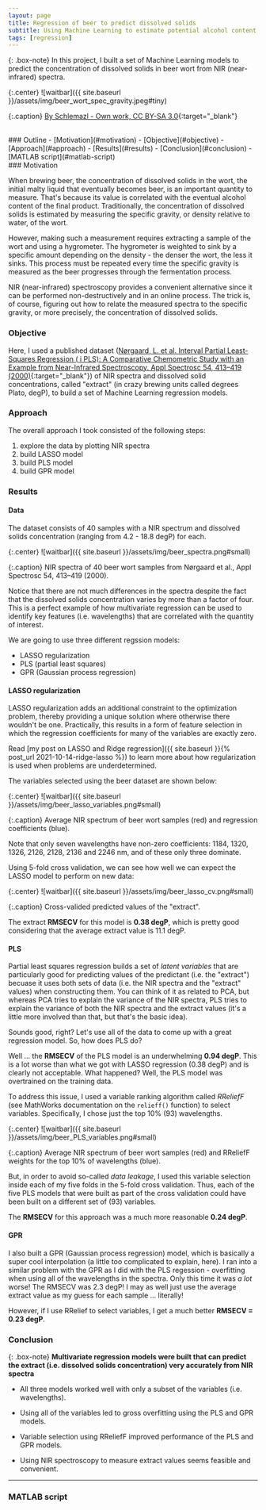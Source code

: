 ```yaml
---
layout: page
title: Regression of beer to predict dissolved solids
subtitle: Using Machine Learning to estimate potential alcohol content
tags: [regression]
---
```


{: .box-note}
In this project, I built a set of Machine Learning models to predict the concentration of dissolved solids in beer wort from NIR (near-infrared) spectra.

{:.center}
![waitbar]({{ site.baseurl }}/assets/img/beer_wort_spec_gravity.jpeg#tiny)

{:.caption}
[By Schlemazl - Own work, CC BY-SA 3.0](https://commons.wikimedia.org/w/index.php?curid=22601592){:target="_blank"}

<br>
### Outline
- [Motivation](#motivation)
- [Objective](#objective)
- [Approach](#approach)
- [Results](#results)
- [Conclusion](#conclusion)
- [MATLAB script](#matlab-script)

<br>
### Motivation

When brewing beer, the concentration of dissolved solids in the wort, the initial malty liquid that eventually becomes beer, is an important quantity to measure. That's because its value is correlated with the eventual alcohol content of the final product. Traditionally, the concentration of dissolved solids is estimated by measuring the specific gravity, or density relative to water, of the wort.

However, making such a measurement requires extracting a sample of the wort and using a hygrometer. The hygrometer is weighted to sink by a specific amount depending on the density - the denser the wort, the less it sinks. This process must be repeated every time the specific gravity is measured as the beer progresses through the fermentation process.

NIR (near-infrared) spectroscopy provides a convenient alternative since it can be performed non-destructively and in an online process. The trick is, of course, figuring out how to relate the measured spectra to the specific gravity, or more precisely, the concentration of dissolved solids.

### Objective

Here, I used a published dataset ([Nørgaard, L. et al. Interval Partial Least-Squares Regression ( i PLS): A Comparative Chemometric Study with an Example from Near-Infrared Spectroscopy. Appl Spectrosc 54, 413–419 (2000)](https://journals.sagepub.com/doi/10.1366/0003702001949500){:target="_blank"}) of NIR spectra and dissolved solid concentrations, called "extract" (in crazy brewing units called degrees Plato, degP), to build a set of Machine Learning regression models. 

### Approach

The overall approach I took consisted of the following steps:

1. explore the data by plotting NIR spectra
2. build LASSO model
3. build PLS model
4. build GPR model

### Results

#### Data

The dataset consists of 40 samples with a NIR spectrum and dissolved solids concentration (ranging from 4.2 - 18.8 degP) for each.

{:.center}
![waitbar]({{ site.baseurl }}/assets/img/beer_spectra.png#small)

{:.caption}
NIR spectra of 40 beer wort samples from Nørgaard et al., Appl Spectrosc 54, 413–419 (2000).

Notice that there are not much differences in the spectra despite the fact that the dissolved solids concentration varies by more than a factor of four. This is a perfect example of how multivariate regression can be used to identify key features (i.e. wavelengths) that are correlated with the quantity of interest.

We are going to use three different regssion models:

- LASSO regularization
- PLS (partial least squares)
- GPR (Gaussian process regression)

#### LASSO regularization

LASSO regularization adds an additional constraint to the optimization problem, thereby providing a unique solution where otherwise there wouldn't be one. Practically, this results in a form of feature selection in which the regression coefficients for many of the variables are exactly zero.

Read [my post on LASSO and Ridge regression]({{ site.baseurl }}{% post_url 2021-10-14-ridge-lasso %}) to learn more about how regularization is used when problems are underdetermined.

The variables selected using the beer dataset are shown below:

{:.center}
![waitbar]({{ site.baseurl }}/assets/img/beer_lasso_variables.png#small)

{:.caption}
Average NIR spectrum of beer wort samples (red) and regression coefficients (blue).

Note that only seven wavelengths have non-zero coefficients: 1184, 1320, 1326, 2126, 2128, 2136 and 2246 nm, and of these only three dominate.

Using 5-fold cross validation, we can see how well we can expect the LASSO model to perform on new data:

{:.center}
![waitbar]({{ site.baseurl }}/assets/img/beer_lasso_cv.png#small)

{:.caption}
Cross-valided predicted values of the "extract".

The extract **RMSECV** for this model is **0.38 degP**, which is pretty good considering that the average extract value is 11.1 degP.

#### PLS

Partial least squares regression builds a set of _latent variables_ that are particularly good for predicting values of the predictant (i.e. the "extract") becuase it uses both sets of data (i.e. the NIR spectra and the "extract" values) when constructing them. You can think of it as related to PCA, but whereas PCA tries to explain the variance of the NIR spectra, PLS tries to explain the variance of both the NIR spectra and the extract values (it's a little more involved than that, but that's the basic idea).

Sounds good, right? Let's use all of the data to come up with a great regression model. So, how does PLS do?

Well ... the **RMSECV** of the PLS model is an underwhelming **0.94 degP**. This is a lot worse than what we got with LASSO regression (0.38 degP) and is clearly not acceptable. What happened? Well, the PLS model was overtrained on the training data.

To address this issue, I used a variable ranking algorithm called _RReliefF_ (see MathWorks documentation on the `relieff()` function) to select variables. Specifically, I chose just the top 10% (93) wavelengths.

{:.center}
![waitbar]({{ site.baseurl }}/assets/img/beer_PLS_variables.png#small)

{:.caption}
Average NIR spectrum of beer wort samples (red) and RReliefF weights for the top 10% of wavelengths (blue).

But, in order to avoid so-called _data leakage_, I used this variable selection inside each of my five folds in the 5-fold cross validation. Thus, each of the five PLS models that were built as part of the cross validation could have been built on a different set of (93) variables.

The **RMSECV** for this approach was a much more reasonable **0.24 degP**.

#### GPR

I also built a GPR (Gaussian process regression) model, which is basically a super cool interpolation (a little too complicated to explain, here). I ran into a similar problem with the GPR as I did with the PLS regession - overfitting when using all of the wavelengths in the spectra. Only this time it was _a lot_ worse! The RMSECV was 2.3 degP! I may as well just use the average extract value as my guess for each sample ... literally!

However, if I use RRelief to select variables, I get a much better **RMSECV = 0.23 degP**.

### Conclusion

{: .box-note}
**Multivariate regression models were built that can predict the extract (i.e. dissolved solids concentration) very accurately from NIR spectra**

- All three models worked well with only a subset of the variables (i.e. wavelengths).

- Using all of the variables led to gross overfitting using the PLS and GPR models.

- Variable selection using RReliefF improved performance of the PLS and GPR models.

- Using NIR spectroscopy to measure extract values seems feasible and convenient.

---

### MATLAB script 

